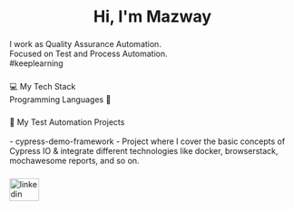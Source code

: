 <h1 align="center">Hi, I'm Mazway</h1>

###

<p align="left">I work as Quality Assurance Automation.<br>Focused on Test and Process Automation.<br>#keeplearning</p>

###

<p align="left">💻 My Tech Stack<br>Programming Languages 🚀</p>

###

<p align="left">🤖 My Test Automation Projects<br><br>- cypress-demo-framework - Project where I cover the basic concepts of Cypress IO & integrate different technologies like docker, browserstack, mochawesome reports, and so on.</p>

###

<div align="left">
  <img src="https://raw.githubusercontent.com/maurodesouza/profile-readme-generator/master/src/assets/icons/social/linkedin/default.svg" width="52" height="40" alt="linkedin logo"  />
</div>

###
